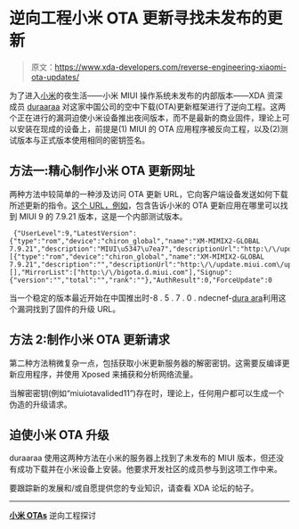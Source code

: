 # 逆向工程小米 OTA 更新寻找未发布的更新

> 原文：<https://www.xda-developers.com/reverse-engineering-xiaomi-ota-updates/>

为了进入[小米](https://www.xda-developers.com/xiaomi)的夜生活——小米 MIUI 操作系统未发布的内部版本——XDA 资深成员 [duraaraa](https://forum.xda-developers.com/member.php?u=4572798) 对这家中国公司的空中下载(OTA)更新框架进行了逆向工程。这两个正在进行的漏洞迫使小米设备推出夜间版本，而不是最新的商业固件，理论上可以安装在现成的设备上，前提是(1) MIUI 的 OTA 应用程序被反向工程，以及(2)测试版本与正式版本使用相同的密钥签名。

## 方法一:精心制作小米 OTA 更新网址

两种方法中较简单的一种涉及访问 OTA 更新 URL，它向客户端设备发送如何下载所述更新的指令。[这个 URL，例如](http://update.miui.com/updates/mi-updateV6.php?v=MIUI-7.9.21&c=7.1&d=chiron_global&b=X)，包含告诉小米的 OTA 更新应用在哪里可以找到 MIUI 9 的 7.9.21 版本，这是一个内部测试版本。

```
 {"UserLevel":9,"LatestVersion":{"type":"rom","device":"chiron_global","name":"XM-MIMIX2-GLOBAL 7.9.21","description":"MIUI\u5347\u7ea7","descriptionUrl":"http:\/\/update.miui.com\/updates\/updateinfo\/7.9.21\/chiron_global_0_7.9.21_4494ccfcc506caca9904efb74b489e0a.html","md5":"7f94ca393fae77c6171e6c7a551bea2e","filename":"miui_MIMIX2Global_7.9.21_7f94ca393f_7.1.zip","filesize":"1.6G","codebase":"7.1","version":"7.9.21","branch":"X"},"UpdateList":[{"type":"rom","device":"chiron_global","name":"XM-MIMIX2-GLOBAL 7.9.21","description":"","descriptionUrl":"http:\/\/update.miui.com\/updates\/updateinfo\/7.9.21\/chiron_global_0_7.9.21_4494ccfcc506caca9904efb74b489e0a.html","md5":"7f94ca393fae77c6171e6c7a551bea2e","filename":"miui_MIMIX2Global_7.9.21_7f94ca393f_7.1.zip","filesize":"1.6G","codebase":"7.1","version":"7.9.21","branch":"X"}],"IncrementalUpdateList":[],"MirrorList":["http:\/\/bigota.d.miui.com"],"Signup":{"version":"","total":"","rank":""},"AuthResult":0,"ForceUpdate":0 
```

当一个稳定的版本最近开始在中国推出时-8 . 5 . 7 . 0 . ndecnef-[dura ara](https://forum.xda-developers.com/member.php?u=4572798)利用这个漏洞找到了固件的升级 URL。

## 方法 2:制作小米 OTA 更新请求

第二种方法稍微复杂一点，包括获取小米更新服务器的解密密钥。这需要反编译更新应用程序，并使用 Xposed 来捕获和分析网络流量。

当解密密钥(例如“miuiotavalided11”)存在时，理论上，任何用户都可以生成一个伪造的升级请求。

## 迫使小米 OTA 升级

duraaraa 使用这两种方法在小米的服务器上找到了未发布的 MIUI 版本，但还没有成功下载并在小米设备上安装。他要求开发社区的成员参与到这项工作中来。

要跟踪新的发展和/或自愿提供您的专业知识，请查看 XDA 论坛的帖子。

* * *

[**小米 OTAs**](https://forum.xda-developers.com/mi-mix-2/how-to/guide-reverse-engineering-xiaomi-ota-t3691612) 逆向工程探讨
